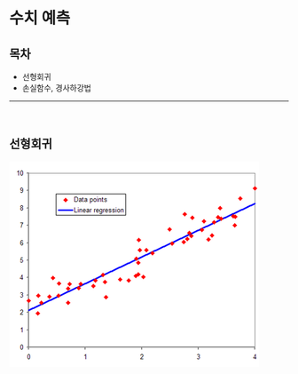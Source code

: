 <h1 id="-">수치 예측</h1>
<h2 id="-">목차</h3>
<ul>
<li>선형회귀</li>
<li>손실함수, 경사하강법</li>
</ul>
<hr>
<br>
<h2 id="-">선형회귀</h3>

<p><img src="/Image/Linear_Regression.png"></p>
